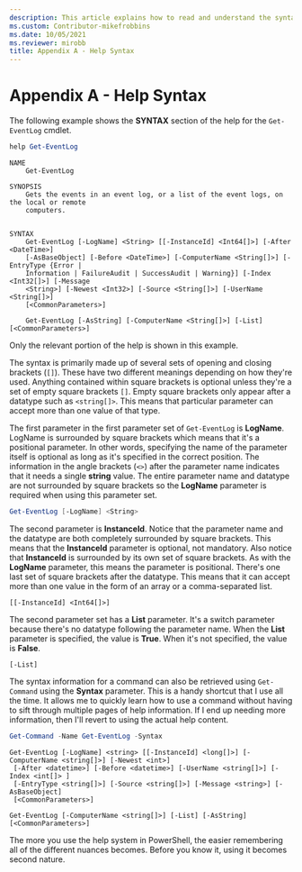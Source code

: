 ```yaml
---
description: This article explains how to read and understand the syntax of a cmdlet as presented by Get-Help.
ms.custom: Contributor-mikefrobbins
ms.date: 10/05/2021
ms.reviewer: mirobb
title: Appendix A - Help Syntax
---
```

# Appendix A - Help Syntax

The following example shows the **SYNTAX** section of the help for the `Get-EventLog` cmdlet.

```powershell
help Get-EventLog
```

```Output
NAME
    Get-EventLog

SYNOPSIS
    Gets the events in an event log, or a list of the event logs, on the local or remote
    computers.


SYNTAX
    Get-EventLog [-LogName] <String> [[-InstanceId] <Int64[]>] [-After <DateTime>]
    [-AsBaseObject] [-Before <DateTime>] [-ComputerName <String[]>] [-EntryType {Error |
    Information | FailureAudit | SuccessAudit | Warning}] [-Index <Int32[]>] [-Message
    <String>] [-Newest <Int32>] [-Source <String[]>] [-UserName <String[]>]
    [<CommonParameters>]

    Get-EventLog [-AsString] [-ComputerName <String[]>] [-List] [<CommonParameters>]
```

Only the relevant portion of the help is shown in this example.

The syntax is primarily made up of several sets of opening and closing brackets (`[]`). These have
two different meanings depending on how they're used. Anything contained within square brackets is
optional unless they're a set of empty square brackets `[]`. Empty square brackets only appear
after a datatype such as `<string[]>`. This means that particular parameter can accept more than
one value of that type.

The first parameter in the first parameter set of `Get-EventLog` is **LogName**. LogName is
surrounded by square brackets which means that it's a positional parameter. In other words,
specifying the name of the parameter itself is optional as long as it's specified in the correct
position. The information in the angle brackets (`<>`) after the parameter name indicates that it
needs a single **string** value. The entire parameter name and datatype are not surrounded by square
brackets so the **LogName** parameter is required when using this parameter set.

```powershell
Get-EventLog [-LogName] <String>
```

The second parameter is **InstanceId**. Notice that the parameter name and the datatype are both
completely surrounded by square brackets. This means that the **InstanceId** parameter is optional,
not mandatory. Also notice that **InstanceId** is surrounded by its own set of square brackets. As
with the **LogName** parameter, this means the parameter is positional. There's one last set of
square brackets after the datatype. This means that it can accept more than one value in the form of
an array or a comma-separated list.

```
[[-InstanceId] <Int64[]>]
```

The second parameter set has a **List** parameter. It's a switch parameter because there's no
datatype following the parameter name. When the **List** parameter is specified, the value is
**True**. When it's not specified, the value is **False**.

```
[-List]
```

The syntax information for a command can also be retrieved using `Get-Command` using the **Syntax**
parameter. This is a handy shortcut that I use all the time. It allows me to quickly learn how to
use a command without having to sift through multiple pages of help information. If I end up needing
more information, then I'll revert to using the actual help content.

```powershell
Get-Command -Name Get-EventLog -Syntax
```

```Output
Get-EventLog [-LogName] <string> [[-InstanceId] <long[]>] [-ComputerName <string[]>] [-Newest <int>]
 [-After <datetime>] [-Before <datetime>] [-UserName <string[]>] [-Index <int[]> ]
 [-EntryType <string[]>] [-Source <string[]>] [-Message <string>] [-AsBaseObject]
 [<CommonParameters>]

Get-EventLog [-ComputerName <string[]>] [-List] [-AsString] [<CommonParameters>]
```

The more you use the help system in PowerShell, the easier remembering all of the different nuances
becomes. Before you know it, using it becomes second nature.
